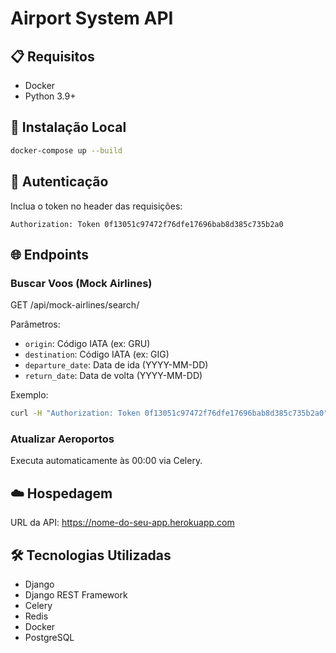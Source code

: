# Airport System API

## 📋 Requisitos
- Docker
- Python 3.9+

## 🚀 Instalação Local
```bash
docker-compose up --build
```

## 🔐 Autenticação


Inclua o token no header das requisições:

```http
Authorization: Token 0f13051c97472f76dfe17696bab8d385c735b2a0
```

## 🌐 Endpoints

### Buscar Voos (Mock Airlines)
GET /api/mock-airlines/search/

Parâmetros:
- `origin`: Código IATA (ex: GRU)
- `destination`: Código IATA (ex: GIG)
- `departure_date`: Data de ida (YYYY-MM-DD)
- `return_date`: Data de volta (YYYY-MM-DD)

Exemplo:

```bash
curl -H "Authorization: Token 0f13051c97472f76dfe17696bab8d385c735b2a0" "http://localhost:8000/api/mock-airlines/search/?origin=GRU&destination=GIG&departure_date=2024-05-20&return_date=2024-05-25"
```

### Atualizar Aeroportos
Executa automaticamente às 00:00 via Celery.

## ☁️ Hospedagem
URL da API:
https://nome-do-seu-app.herokuapp.com

## 🛠️ Tecnologias Utilizadas
- Django
- Django REST Framework
- Celery
- Redis
- Docker
- PostgreSQL